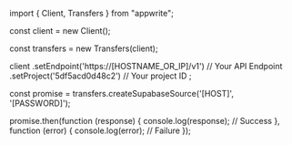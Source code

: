 import { Client, Transfers } from "appwrite";

const client = new Client();

const transfers = new Transfers(client);

client
    .setEndpoint('https://[HOSTNAME_OR_IP]/v1') // Your API Endpoint
    .setProject('5df5acd0d48c2') // Your project ID
;

const promise = transfers.createSupabaseSource('[HOST]', '[PASSWORD]');

promise.then(function (response) {
    console.log(response); // Success
}, function (error) {
    console.log(error); // Failure
});